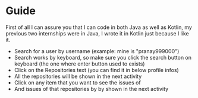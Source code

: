 # Guide

First of all I can assure you that I can code in both Java as well as Kotlin, my previous two internships were in Java, I wrote it in Kotlin just because I like it.

- Search for a user by username (example: mine is "pranay999000")<br>
- Search works by keyboard, so make sure you click the search button on keyboard (the one where enter button used to exists)<br>
- Click on the Repositories text (you can find it in below profile infos)<br>
- All the repositories will be shown in the next activity<br>
- Click on any item that you want to see the issues of<br>
- And issues of that repositories by by shown in the next activity<br>
